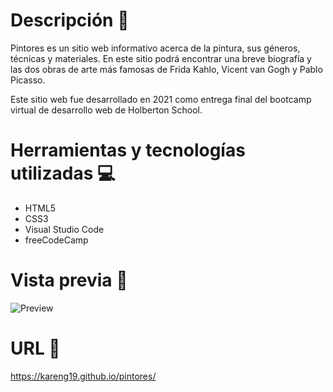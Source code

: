 # Descripción :page_facing_up:
Pintores es un sitio web informativo acerca de la pintura, sus géneros, técnicas y materiales. En este sitio podrá encontrar una breve biografía y las dos obras de arte más famosas de Frida Kahlo, Vicent van Gogh y Pablo Picasso.

Este sitio web fue desarrollado en 2021 como entrega final del bootcamp virtual de desarrollo web de Holberton School.

# Herramientas y tecnologías utilizadas :computer:
- HTML5
- CSS3
- Visual Studio Code
- freeCodeCamp

# Vista previa :eyes:
![Preview](https://user-images.githubusercontent.com/69874524/226120438-e1d3dc16-f018-4bb6-8624-71ba7fb2e30a.png)

# URL :link:
https://kareng19.github.io/pintores/
